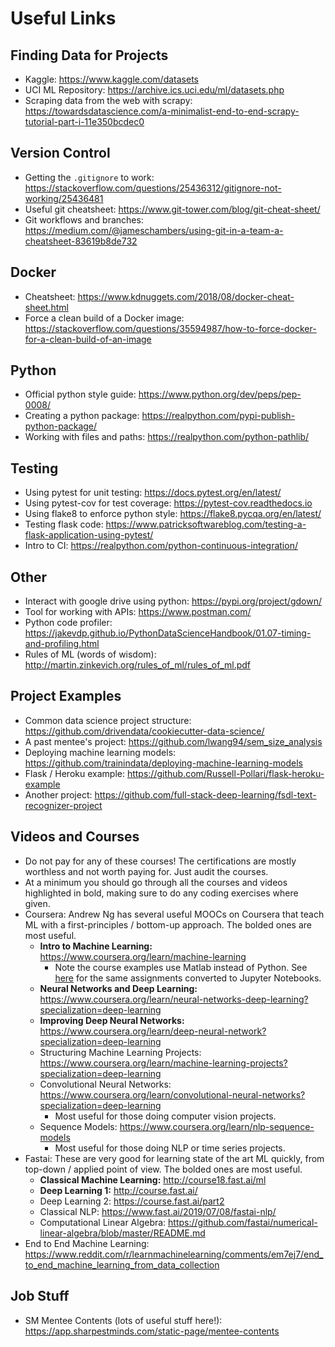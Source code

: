# Useful Links

## Finding Data for Projects
- Kaggle: https://www.kaggle.com/datasets
- UCI ML Repository: https://archive.ics.uci.edu/ml/datasets.php
- Scraping data from the web with scrapy: https://towardsdatascience.com/a-minimalist-end-to-end-scrapy-tutorial-part-i-11e350bcdec0

## Version Control
- Getting the `.gitignore` to work: https://stackoverflow.com/questions/25436312/gitignore-not-working/25436481
- Useful git cheatsheet: https://www.git-tower.com/blog/git-cheat-sheet/
- Git workflows and branches: https://medium.com/@jameschambers/using-git-in-a-team-a-cheatsheet-83619b8de732

## Docker
- Cheatsheet: https://www.kdnuggets.com/2018/08/docker-cheat-sheet.html
- Force a clean build of a Docker image: https://stackoverflow.com/questions/35594987/how-to-force-docker-for-a-clean-build-of-an-image

## Python
- Official python style guide: https://www.python.org/dev/peps/pep-0008/
- Creating a python package: https://realpython.com/pypi-publish-python-package/
- Working with files and paths: https://realpython.com/python-pathlib/

## Testing
- Using pytest for unit testing: https://docs.pytest.org/en/latest/
- Using pytest-cov for test coverage: https://pytest-cov.readthedocs.io
- Using flake8 to enforce python style: https://flake8.pycqa.org/en/latest/
- Testing flask code: https://www.patricksoftwareblog.com/testing-a-flask-application-using-pytest/
- Intro to CI: https://realpython.com/python-continuous-integration/

## Other
- Interact with google drive using python: https://pypi.org/project/gdown/
- Tool for working with APIs: https://www.postman.com/
- Python code profiler: https://jakevdp.github.io/PythonDataScienceHandbook/01.07-timing-and-profiling.html
- Rules of ML (words of wisdom): http://martin.zinkevich.org/rules_of_ml/rules_of_ml.pdf

## Project Examples
- Common data science project structure: https://github.com/drivendata/cookiecutter-data-science/
- A past mentee's project: https://github.com/lwang94/sem_size_analysis
- Deploying machine learning models: https://github.com/trainindata/deploying-machine-learning-models
- Flask / Heroku example: https://github.com/Russell-Pollari/flask-heroku-example
- Another project: https://github.com/full-stack-deep-learning/fsdl-text-recognizer-project

## Videos and Courses
- Do not pay for any of these courses! The certifications are mostly worthless and not worth paying for. Just audit the courses.
- At a minimum you should go through all the courses and videos highlighted in bold, making sure to do any coding exercises where given.
- Coursera: Andrew Ng has several useful MOOCs on Coursera that teach ML with a first-principles / bottom-up approach. The bolded ones are most useful.
    - **Intro to Machine Learning:** https://www.coursera.org/learn/machine-learning
        - Note the course examples use Matlab instead of Python. See [here](https://github.com/jellis18/ML-Course-Solutions) for the same assignments converted to Jupyter Notebooks.
    - **Neural Networks and Deep Learning:** https://www.coursera.org/learn/neural-networks-deep-learning?specialization=deep-learning
    - **Improving Deep Neural Networks:** https://www.coursera.org/learn/deep-neural-network?specialization=deep-learning
    - Structuring Machine Learning Projects: https://www.coursera.org/learn/machine-learning-projects?specialization=deep-learning
    - Convolutional Neural Networks: https://www.coursera.org/learn/convolutional-neural-networks?specialization=deep-learning
        - Most useful for those doing computer vision projects.
    - Sequence Models: https://www.coursera.org/learn/nlp-sequence-models
        - Most useful for those doing NLP or time series projects.
- Fastai: These are very good for learning state of the art ML quickly, from top-down / applied point of view. The bolded ones are most useful.
    - **Classical Machine Learning:** http://course18.fast.ai/ml
    - **Deep Learning 1:** http://course.fast.ai/
    - Deep Learning 2: https://course.fast.ai/part2
    - Classical NLP: https://www.fast.ai/2019/07/08/fastai-nlp/
    - Computational Linear Algebra: https://github.com/fastai/numerical-linear-algebra/blob/master/README.md
- End to End Machine Learning: https://www.reddit.com/r/learnmachinelearning/comments/em7ej7/end_to_end_machine_learning_from_data_collection

## Job Stuff
- SM Mentee Contents (lots of useful stuff here!): https://app.sharpestminds.com/static-page/mentee-contents
